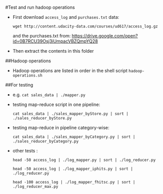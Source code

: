 #Test and run hadoop operations
* First download `access_log` and `purchases.txt` data:

  `wget http://content.udacity-data.com/courses/ud617/access_log.gz`

  and the purchases.txt from:
  https://drive.google.com/open?id=0B7RCU39Osj3iUmpacVBZQmpYQ28
* Then extract the contents in this folder

##Hadoop operations
* Hadoop operations are listed in order in the shell script `hadoop-operations.sh`

##For testing
* e.g. `cat sales_data | ./mapper.py`
* testing map-reduce script in one pipeline:

  `cat sales_data | ./sales_mapper_byStore.py | sort | ./sales_reducer_byStore.py`

* testing map-reduce in pipeline category-wise:

  `cat sales_data | ./sales_mapper_byCategory.py | sort | ./sales_reducer_byCategory.py`

* other tests :

  `head -50 access_log | ./log_mapper.py | sort | ./log_reducer.py`

  `head -50 access_log | ./log_mapper_iphits.py | sort | ./log_reducer.py`

  `head -100 access_log | ./log_mapper_fhitsc.py | sort | ./log_reducer_max.py`
